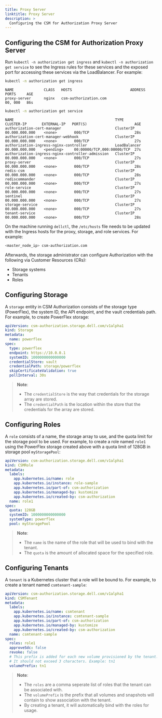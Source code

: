 ```yaml
---
title: Proxy Server
linktitle: Proxy Server
description: >
  Configuring the CSM for Authorization Proxy Server
---
```


## Configuring the CSM for Authorization Proxy Server

Run `kubectl -n authorization get ingress` and `kubectl -n authorization get service` to see the Ingress rules for these services and the exposed port for accessing these services via the LoadBalancer. For example:

```bash
kubectl -n authorization get ingress
```
```
NAME              CLASS   HOSTS                           ADDRESS   PORTS     AGE
proxy-server      nginx   csm-authorization.com                     00, 000   86s
```
```bash
kubectl -n authorization get service
```
```
NAME                                               TYPE           CLUSTER-IP       EXTERNAL-IP   PORT(S)                      AGE
authorization-cert-manager                         ClusterIP      00.000.000.000    <none>        000/TCP                     28s
authorization-cert-manager-webhook                 ClusterIP      00.000.000.000    <none>        000/TCP                     27s
authorization-ingress-nginx-controller             LoadBalancer   00.000.000.000    <pending>     00:00000/TCP,000:00000/TCP  27s
authorization-ingress-nginx-controller-admission   ClusterIP      00.000.000.000    <none>        000/TCP                     27s
proxy-server                                       ClusterIP      00.000.000.000    <none>        000/TCP                     28s
redis-csm                                          ClusterIP      00.000.000.000    <none>        000/TCP                     28s
rediscommander                                     ClusterIP      00.000.000.000    <none>        000/TCP                     27s
role-service                                       ClusterIP      00.000.000.000    <none>        000/TCP                     27s
sentinel                                           ClusterIP      00.000.000.000    <none>        000/TCP                     27s
storage-service                                    ClusterIP      00.000.000.000    <none>        000/TCP                     27s
tenant-service                                     ClusterIP      00.000.000.000    <none>        000/TCP                     28s
```

On the machine running `dellctl`, the `/etc/hosts` file needs to be updated with the Ingress hosts for the proxy, storage, and role services. For example:

```bash
<master_node_ip> csm-authorization.com
```

Afterwards, the storage administrator can configure Authorization with the following via Customer Resources (CRs):
- Storage systems
- Tenants
- Roles

## Configuring Storage

A `storage` entity in CSM Authorization consists of the storage type (PowerFlex), the system ID, the API endpoint, and the vault credentials path. For example, to create PowerFlex storage:

```yaml
apiVersion: csm-authorization.storage.dell.com/v1alpha1
kind: Storage
metadata:
  name: powerflex
spec:
  type: powerflex
  endpoint: https://10.0.0.1
  systemID: 1000000000000000
  credentialStore: vault
  credentialPath: storage/powerflex
  skipCertificateValidation: true
  pollInterval: 30s
```

>__Note__:
> - The `credentialStore` is the way that credentials for the storage array are stored.
> - The `credentialPath` is the location within the store that the credentials for the array are stored.

## Configuring Roles

A `role` consists of a name, the storage array to use, and the quota limit for the storage pool to be used. For example, to create a role named `role1` using the PowerFlex storage created above with a quota limit of 128GB in storage pool `myStoragePool`:

```yaml
apiVersion: csm-authorization.storage.dell.com/v1alpha1
kind: CSMRole
metadata:
  labels:
    app.kubernetes.io/name: role
    app.kubernetes.io/instance: role-sample
    app.kubernetes.io/part-of: csm-authorization
    app.kubernetes.io/managed-by: kustomize
    app.kubernetes.io/created-by: csm-authorization
  name: role1
spec:
  quota: 128GB
  systemID: 1000000000000000
  systemType: powerflex
  pool: myStoragePool
```

>__Note__: 
> - The `name` is the name of the role that will be used to bind with the tenant.
> - The `quota` is the amount of allocated space for the specified role.

## Configuring Tenants

A `tenant` is a Kubernetes cluster that a role will be bound to. For example, to create a tenant named `csmtenant-sample`:

```yaml
apiVersion: csm-authorization.storage.dell.com/v1alpha1
kind: CSMTenant
metadata:
  labels:
    app.kubernetes.io/name: csmtenant
    app.kubernetes.io/instance: csmtenant-sample
    app.kubernetes.io/part-of: csm-authorization
    app.kubernetes.io/managed-by: kustomize
    app.kubernetes.io/created-by: csm-authorization
  name: csmtenant-sample
spec:
  roles: role1
  approveSdc: false
  revoke: false
  # This prefix is added for each new volume provisioned by the tenant. 
  # It should not exceed 3 characters. Example: tn1
  volumePrefix: tn1

```

>__Note__: 
> - The `roles` are a comma seperate list of roles that the tenant can be associated with.
> - The `volumePrefix` is the prefix that all volumes and snapshots will contain to show association with the tenant.
> - By creating a tenant, it will automatically bind with the roles for usage.
